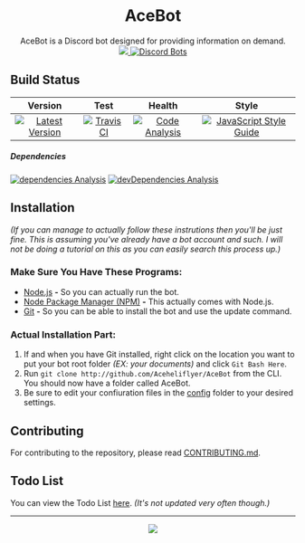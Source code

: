 <div align="center">
<h1 align="center"><strong>AceBot</strong></h1>
  AceBot is a Discord bot designed for providing information on demand.<br />
  <a href="http://discord.gg/UwvMSAa" title="Discord Guild">
    <img src="http://discordapp.com/api/guilds/278946297736724501/embed.png?style=shield">
  </a>
  <a href="http://discordbots.org/bot/253254587341996032">
    <img src="http://discordbots.org/api/widget/servers/253254587341996032.svg" alt="Discord Bots" />
  </a>
</div>

## Build Status

|                                                                                            Version                                                                                            |                                                                     Test                                                                     |                                                                                  Health                                                                                 |                                                                              Style                                                                             |
|:---------------------------------------------------------------------------------------------------------------------------------------------------------------------------------------------:|:--------------------------------------------------------------------------------------------------------------------------------------------:|:-----------------------------------------------------------------------------------------------------------------------------------------------------------------------:|:--------------------------------------------------------------------------------------------------------------------------------------------------------------:|
| [![Latest Version](http://img.shields.io/github/package-json/v/Aceheliflyer/AceBot.svg?colorB=green&style=flat-square)](http://github.com/Aceheliflyer/AceBot/commit/master "Latest Version") | [![Travis CI](http://img.shields.io/travis/Aceheliflyer/AceBot.svg?style=flat-square)](http://travis-ci.org/Aceheliflyer/AceBot "Travis CI") | [![Code Analysis](http://img.shields.io/bithound/code/github/Aceheliflyer/AceBot.svg?style=flat-square)](http://bithound.io/github/Aceheliflyer/AceBot "Code Analysis") | [![JavaScript Style Guide](http://img.shields.io/badge/code_style-standard-brightgreen.svg?style=flat-square)](http://standardjs.com "JavaScript Style Guide") |

##### Dependencies

[![dependencies Analysis](http://img.shields.io/david/Aceheliflyer/AceBot.svg?style=flat-square)](http://david-dm.org/Aceheliflyer/AceBot "dependencies Analysis")
[![devDependencies Analysis](http://img.shields.io/david/dev/Aceheliflyer/AceBot.svg?style=flat-square)](http://david-dm.org/Aceheliflyer/AceBot?type=dev "devDependencies Analysis")

## Installation

_(If you can manage to actually follow these instrutions then you'll be just fine. This is assuming you've already have a bot account and such. I will not be doing a tutorial on this as you can easily search this process  up.)_

### Make Sure You Have These Programs:

-   [Node.js](http://nodejs.org/en/download/current "Node.js") **-** So you can actually run the bot.
-   [Node Package Manager (NPM)](http://npmjs.com "NPM") **-** This actually comes with Node.js.
-   [Git](http://git-scm.com/download "Git SCM") **-** So you can be able to install the bot and use the update command.

### Actual Installation Part:

1.  If and when you have Git installed, right click on the location you want to put your bot root folder _(EX: your documents)_ and click `Git Bash Here`.
2.  Run `git clone http://github.com/Aceheliflyer/AceBot` from the CLI. You should now have a folder called AceBot.
3.  Be sure to edit your confiuration files in the [config](http://github.com/Aceheliflyer/AceBot/blob/master/config "Configuration") folder to your desired settings.

## Contributing

For contributing to the repository, please read [CONTRIBUTING.md](http://github.com/Aceheliflyer/AceBot/blob/master/.github/CONTRIBUTING.md "Contributing").

## Todo List

You can view the Todo List [here](http://github.com/Aceheliflyer/AceBot/projects/1 "Todo List"). _(It's not updated very often though.)_

* * *

<p align="center">
  <a href="http://github.com/Aceheliflyer/AceBot/blob/master/LICENSE.md" title="License">
    <img src="http://img.shields.io/github/license/Aceheliflyer/AceBot.svg?style=flat-square">
  </a>
</p>
